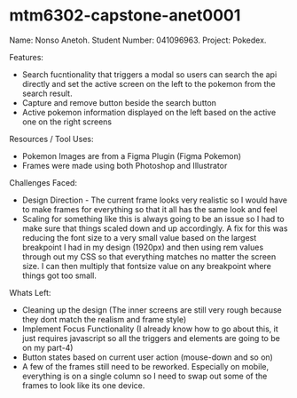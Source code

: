 # mtm6302-capstone-anet0001

Name: Nonso Anetoh.
Student Number: 041096963.
Project: Pokedex.

Features:

- Search fucntionality that triggers a modal so users can search the api directly and set the active screen on the left to the pokemon from the search result.
- Capture and remove button beside the search button
- Active pokemon information displayed on the left based on the active one on the right screens

Resources / Tool Uses:

- Pokemon Images are from a Figma Plugin (Figma Pokemon)
- Frames were made using both Photoshop and Illustrator

Challenges Faced:

- Design Direction - The current frame looks very realistic so I would have to make frames for everything so that it all has the same look and feel
- Scaling for something like this is always going to be an issue so I had to make sure that things scaled down and up accordingly. A fix for this was reducing the font size to a very small value based on the largest breakpoint I had in my design (1920px) and then using rem values through out my CSS so that everything matches no matter the screen size. I can then multiply that fontsize value on any breakpoint where things got too small.

Whats Left:

- Cleaning up the design (The inner screens are still very rough because they dont match the realism and frame style)
- Implement Focus Functionality (I already know how to go about this, it just requires javascript so all the triggers and elements are going to be on my part-4)
- Button states based on current user action (mouse-down and so on)
- A few of the frames still need to be reworked. Especially on mobile, everything is on a single column so I need to swap out some of the frames to look like its one device.
